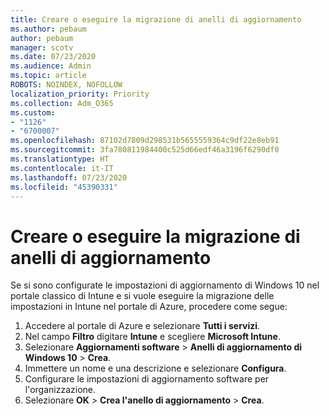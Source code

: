 ```yaml
---
title: Creare o eseguire la migrazione di anelli di aggiornamento
ms.author: pebaum
author: pebaum
manager: scotv
ms.date: 07/23/2020
ms.audience: Admin
ms.topic: article
ROBOTS: NOINDEX, NOFOLLOW
localization_priority: Priority
ms.collection: Adm_O365
ms.custom:
- "1126"
- "6700007"
ms.openlocfilehash: 87102d7809d298531b5655559364c9df22e8eb91
ms.sourcegitcommit: 3fa780811984400c525d66edf46a3196f6290df0
ms.translationtype: HT
ms.contentlocale: it-IT
ms.lasthandoff: 07/23/2020
ms.locfileid: "45390331"
---
```

# <a name="create-or-migrate-update-rings"></a>Creare o eseguire la migrazione di anelli di aggiornamento

Se si sono configurate le impostazioni di aggiornamento di Windows 10 nel portale classico di Intune e si vuole eseguire la migrazione delle impostazioni in Intune nel portale di Azure, procedere come segue:

1.  Accedere al portale di Azure e selezionare **Tutti i servizi**.
2.  Nel campo **Filtro** digitare **Intune** e scegliere **Microsoft Intune**.
3.  Selezionare **Aggiornamenti software**  >  **Anelli di aggiornamento di Windows 10**  >  **Crea**.
4.  Immettere un nome e una descrizione e selezionare **Configura**.
5.  Configurare le impostazioni di aggiornamento software per l'organizzazione.
6.  Selezionare **OK** > **Crea l'anello di aggiornamento** > **Crea**.